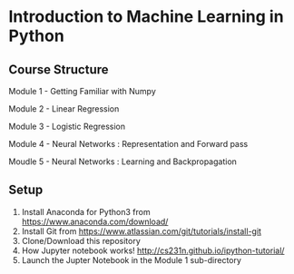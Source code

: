 # Introduction to Machine Learning in Python
## Course Structure
Module 1 - Getting Familiar with Numpy

Module 2 - Linear Regression

Module 3 - Logistic Regression

Module 4 - Neural Networks : Representation and Forward pass

Moudle 5 - Neural Networks : Learning and Backpropagation

## Setup
1. Install Anaconda for Python3 from https://www.anaconda.com/download/
2. Install Git from https://www.atlassian.com/git/tutorials/install-git
3. Clone/Download this repository
4. How Jupyter notebook works! http://cs231n.github.io/ipython-tutorial/
5. Launch the Jupter Notebook in the Module 1 sub-directory
